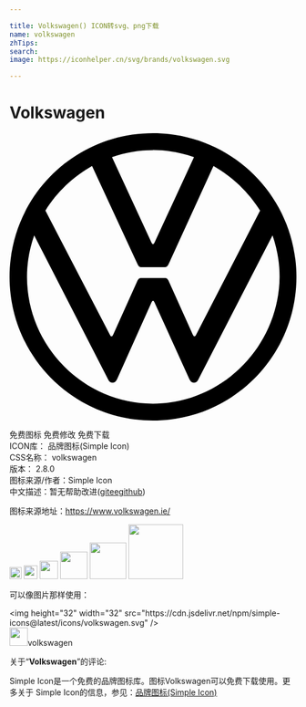 ```yaml
---

title: Volkswagen() ICON转svg、png下载
name: volkswagen
zhTips: 
search: 
image: https://iconhelper.cn/svg/brands/volkswagen.svg

---
```


# Volkswagen  <small style="font-size: 60%;font-weight: 100"></small>

<div id="svg" class="svg-wrap">
<svg role="img" xmlns="http://www.w3.org/2000/svg" viewBox="0 0 24 24"><title>Volkswagen icon</title><path d="M12 0C5.36 0 0 5.36 0 12S5.36 24 12 24 24 18.64 24 12 18.64 0 12 0M12 1.41C13.2 1.41 14.36 1.63 15.43 2L12.13 9.13C12.09 9.17 12.09 9.26 12 9.26S11.91 9.17 11.87 9.13L8.57 2C9.64 1.63 10.8 1.42 12 1.42M6.9 2.74L10.72 10.97C10.8 11.14 10.89 11.19 11 11.19H13C13.12 11.19 13.2 11.14 13.29 10.97L17.06 2.74C18.64 3.64 20 4.93 20.96 6.47L15.6 16.84C15.56 16.93 15.5 16.97 15.47 16.97C15.39 16.97 15.39 16.89 15.34 16.84L13.29 12.3C13.2 12.13 13.12 12.09 13 12.09H11C10.89 12.09 10.8 12.13 10.71 12.3L8.66 16.84C8.61 16.89 8.62 16.97 8.53 16.97C8.44 16.97 8.44 16.89 8.4 16.84L3 6.47C3.94 4.93 5.32 3.64 6.9 2.74M2.06 8.53L8.23 20.53C8.31 20.7 8.4 20.83 8.62 20.83C8.83 20.83 8.91 20.7 9 20.53L11.87 14.14C11.91 14.06 11.96 14 12 14C12.09 14 12.09 14.1 12.13 14.14L15.04 20.53C15.13 20.7 15.21 20.83 15.43 20.83C15.64 20.83 15.73 20.7 15.81 20.53L22 8.53C22.37 9.6 22.59 10.76 22.59 12C22.54 17.79 17.79 22.59 12 22.59C6.21 22.59 1.46 17.79 1.46 12C1.46 10.8 1.67 9.65 2.06 8.53Z"/></svg>
</div>
<detail full-name='volkswagen'></detail>

<div class="detail-page">
<p>
<span><span class="badge-success badge">免费图标</span> <span class="badge-success badge">免费修改</span>  <span class="badge-success badge">免费下载</span> </span>
<br/>
<span>
ICON库：
<span class="badge-secondary badge">品牌图标(Simple Icon)</span> 
</span>
<br/>
<span>
CSS名称：
<span class="badge-secondary badge">volkswagen</span> 
</span>

<br/>
<span>
版本：
<span class="badge-secondary badge">2.8.0</span> 
</span>
<br/>
<span>图标来源/作者：<span class="badge-light badge">Simple Icon</span></span> 
<br/>
<span class="zh-detail">中文描述：暂无<span class="help-link"><span>帮助改进</span>(<a href="https://gitee.com/liuwave/icon-helper/edit/master/json/brands/volkswagen.json" target="_blank" rel="noopener noreferrer">gitee</a><a href="https://github.com/liuwave/icon-helper/edit/master/json/brands/volkswagen.json" target="_blank" rel="noopener noreferrer">github</a></span>)</span><br/>
</p>
</div><div class="description description alert alert-light"><p>图标来源地址：<a href="https://www.volkswagen.ie/" target="_blank" rel="noopener noreferrer">https://www.volkswagen.ie/</a></p></div>
<div class="alert alert-dark">
<img height="21" width="21" src="https://cdn.jsdelivr.net/npm/simple-icons@latest/icons/volkswagen.svg" />
<img height="24" width="24" src="https://cdn.jsdelivr.net/npm/simple-icons@latest/icons/volkswagen.svg" />
<img height="32" width="32" src="https://cdn.jsdelivr.net/npm/simple-icons@latest/icons/volkswagen.svg" />
<img height="48" width="48" src="https://cdn.jsdelivr.net/npm/simple-icons@latest/icons/volkswagen.svg" />
<img height="64" width="64" src="https://cdn.jsdelivr.net/npm/simple-icons@latest/icons/volkswagen.svg" />
<img height="96" width="96" src="https://cdn.jsdelivr.net/npm/simple-icons@latest/icons/volkswagen.svg" />

</div>
<div>
  <p>可以像图片那样使用：    
  </p>
  <div class="alert alert-primary" style="font-size: 14px">
    &lt;img height="32" width="32" src="https://cdn.jsdelivr.net/npm/simple-icons@latest/icons/volkswagen.svg" /&gt;
    <copy-btn content='<img height="32" width="32" src="https://cdn.jsdelivr.net/npm/simple-icons@latest/icons/volkswagen.svg" />'></copy-btn>
  </div>
  <div class="alert alert-secondary">
    <img height="32" width="32" src="https://cdn.jsdelivr.net/npm/simple-icons@latest/icons/volkswagen.svg" />volkswagen
    <copy-btn content="volkswagen" btn-title="复制图标名称"></copy-btn>
  </div>
</div>
<div class="icon-detail__container">
<p>关于“<b>Volkswagen</b>”的评论:</p>
</div>
<Vssue title="关于“Volkswagen”的评论" />
<div><p>Simple Icon是一个免费的品牌图标库。图标Volkswagen可以免费下载使用。更多关于  Simple Icon的信息，参见：<a target="_blank" href="https://iconhelper.cn/brands.html">品牌图标(Simple Icon)</a>
</p></div>

